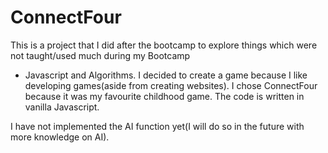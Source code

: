# ConnectFour
This is a project that I did after the bootcamp to explore things which were not taught/used much during my Bootcamp 
- Javascript and Algorithms. 
I decided to create a game because I like developing games(aside from creating websites). I chose
ConnectFour because it was my favourite childhood game. The code is written in vanilla Javascript. 

I have not implemented the AI function yet(I will do so in the future with more knowledge on AI).
